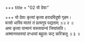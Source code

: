 +++
title = "02 यो देवाः"

+++
यो देवाः कृत्यां कृत्वा हरादविदुषो गृहम।  
वत्सो धारिव मातरं तं प्रत्यगुप पद्यताम् ॥॥ २ ॥  
अमा कृत्वा पाप्मानं यस्त्वयान्यं जिघांसति।  
अश्मानस्तस्यां दग्धायां बहुलाः फट् करिक्रतु ॥ ३ ॥